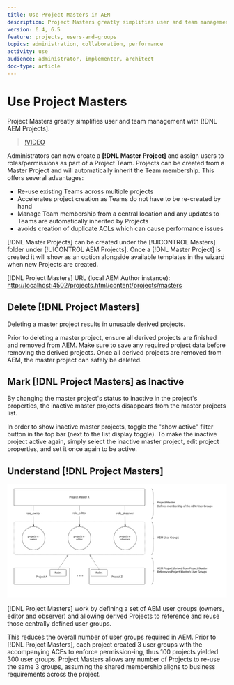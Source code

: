 ```yaml
---
title: Use Project Masters in AEM
description: Project Masters greatly simplifies user and team management with AEM Projects.
version: 6.4, 6.5
feature: projects, users-and-groups
topics: administration, collaboration, performance
activity: use
audience: administrator, implementer, architect
doc-type: article
---
```


# Use Project Masters

Project Masters greatly simplifies user and team management with [!DNL AEM Projects].

>[!VIDEO](https://video.tv.adobe.com/v/17740/?quality=9&learn=on)

Administrators can now create a **[!DNL Master Project]** and assign users to roles/permissions as part of a Project Team. Projects can be created from a Master Project and will automatically inherit the Team membership. This offers several advantages:

* Re-use existing Teams across multiple projects
* Accelerates project creation as Teams do not have to be re-created by hand
* Manage Team membership from a central location and any updates to Teams are automatically inherited by Projects
* avoids creation of duplicate ACLs which can cause performance issues

[!DNL Master Projects] can be created under the [!UICONTROL Masters] folder under [!UICONTROL AEM Projects]. Once a [!DNL Master Project] is created it will show as an option alongside available templates in the wizard when new Projects are created.

[!DNL Project Masters] URL (local AEM Author instance): [http://localhost:4502/projects.html/content/projects/masters](http://localhost:4502/projects.html/content/projects/masters)

## Delete [!DNL Project Masters]

Deleting a master project results in unusable derived projects. 

Prior to deleting a master project, ensure all derived projects are finished and removed from AEM. Make sure to save any required project data before removing the derived projects. Once all derived projects are removed from AEM, the master project can safely be deleted.

## Mark [!DNL Project Masters] as Inactive

By changing the master project's status to inactive in the project's properties, the inactive master projects disappears from the master projects list. 

In order to show inactive master projects, toggle the "show active" filter button in the top bar (next to the list display toggle). To make the inactive project active again, simply select the inactive master project, edit project properties, and set it once again to be active.

## Understand [!DNL Project Masters]

![Project masters technical view](assets/use-project-masters/project-masters-architecture.png)

[!DNL Project Masters] work by defining a set of AEM user groups (owners, editor and observer) and allowing derived Projects to reference and reuse those centrally defined user groups.

This reduces the overall number of user groups required in AEM. Prior to [!DNL Project Masters], each project created 3 user groups with the accompanying ACEs to enforce permission-ing, thus 100 projects yielded 300 user groups. Project Masters allows any number of Projects to re-use the same 3 groups, assuming the shared membership aligns to business requirements across the project.
